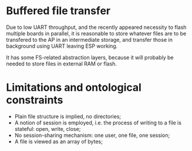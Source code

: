 # Buffered file transfer

Due to low UART throughput, and the recently appeared necessity to flash
multiple boards in parallel, it is reasonable to store whatever files are to be
transfered to the AP in an intermediate storage, and transfer those in
background using UART leaving ESP working.

It has some FS-related abstraction layers, because it will probably be needed
to store files in external RAM or flash.

# Limitations and ontological constraints

- Plain file structure is implied, no directories;
- A notion of session is employed, i.e. the process of writing to a file is
  stateful: open, write, close;
- No session-sharing mechanism: one user, one file, one session;
- A file is viewed as an array of bytes;

